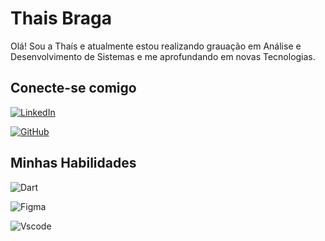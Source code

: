 # Thais Braga
Olá!
Sou a Thaís e atualmente estou realizando grauação em Análise e Desenvolvimento de Sistemas e me aprofundando em novas Tecnologias.

## Conecte-se comigo

[![LinkedIn](https://img.shields.io/badge/LinkedIn-0077B5?style=for-the-badge&logo=linkedin&logoColor=white)](www.linkedin.com/in/thaís-braga-038093265)

[![GitHub](https://img.shields.io/badge/GitHub-100000?style=for-the-badge&logo=github&logoColor=white)](https://github.com/thaisbragadsz)


## Minhas Habilidades
![Dart](https://img.shields.io/badge/Dart-0175C2?style=for-the-badge&logo=dart&logoColor=white)

![Figma](https://img.shields.io/badge/Figma-696969?style=for-the-badge&logo=figma&logoColor=figma)


![Vscode](https://img.shields.io/badge/Vscode-007ACC?style=for-the-badge&logo=visual-studio-code&logoColor=white)